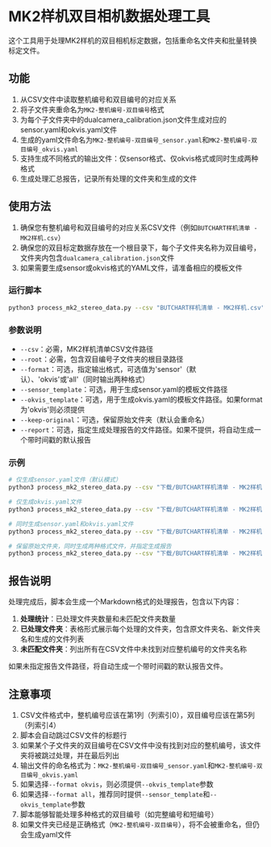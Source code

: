 # MK2样机双目相机数据处理工具

这个工具用于处理MK2样机的双目相机标定数据，包括重命名文件夹和批量转换标定文件。

## 功能

1. 从CSV文件中读取整机编号和双目编号的对应关系
2. 将子文件夹重命名为`MK2-整机编号-双目编号`格式
3. 为每个子文件夹中的dualcamera_calibration.json文件生成对应的sensor.yaml和okvis.yaml文件
4. 生成的yaml文件命名为`MK2-整机编号-双目编号_sensor.yaml`和`MK2-整机编号-双目编号_okvis.yaml`
5. 支持生成不同格式的输出文件：仅sensor格式、仅okvis格式或同时生成两种格式
6. 生成处理汇总报告，记录所有处理的文件夹和生成的文件

## 使用方法

1. 确保您有整机编号和双目编号的对应关系CSV文件（例如`BUTCHART样机清单 - MK2样机.csv`）
2. 确保您的双目标定数据存放在一个根目录下，每个子文件夹名称为双目编号，文件夹内包含`dualcamera_calibration.json`文件
3. 如果需要生成sensor或okvis格式的YAML文件，请准备相应的模板文件

### 运行脚本

```bash
python3 process_mk2_stereo_data.py --csv "BUTCHART样机清单 - MK2样机.csv" --root "/path/to/stereo_data" [--format {sensor,okvis,all}] [--sensor_template "/path/to/sensor_template.yaml"] [--okvis_template "/path/to/okvis_template.yaml"] [--keep-original] [--report "/path/to/report.md"]
```

### 参数说明

- `--csv`：必需，MK2样机清单CSV文件路径
- `--root`：必需，包含双目编号子文件夹的根目录路径
- `--format`：可选，指定输出格式，可选值为'sensor'（默认）、'okvis'或'all'（同时输出两种格式）
- `--sensor_template`：可选，用于生成sensor.yaml的模板文件路径
- `--okvis_template`：可选，用于生成okvis.yaml的模板文件路径。如果format为'okvis'则必须提供
- `--keep-original`：可选，保留原始文件夹（默认会重命名）
- `--report`：可选，指定生成处理报告的文件路径。如果不提供，将自动生成一个带时间戳的默认报告

### 示例

```bash
# 仅生成sensor.yaml文件（默认模式）
python3 process_mk2_stereo_data.py --csv "下载/BUTCHART样机清单 - MK2样机.csv" --root "datasets/roborock/stereo/mower_mk2/new_mk2" --sensor_template "templates/sensor_template.yaml"

# 仅生成okvis.yaml文件
python3 process_mk2_stereo_data.py --csv "下载/BUTCHART样机清单 - MK2样机.csv" --root "datasets/roborock/stereo/mower_mk2/new_mk2" --format okvis --okvis_template "templates/okvis_template.yaml"

# 同时生成sensor.yaml和okvis.yaml文件
python3 process_mk2_stereo_data.py --csv "下载/BUTCHART样机清单 - MK2样机.csv" --root "datasets/roborock/stereo/mower_mk2/new_mk2" --format all --sensor_template "templates/sensor_template.yaml" --okvis_template "templates/okvis_template.yaml"

# 保留原始文件夹，同时生成两种格式文件，并指定生成报告
python3 process_mk2_stereo_data.py --csv "下载/BUTCHART样机清单 - MK2样机.csv" --root "datasets/roborock/stereo/mower_mk2/new_mk2" --format all --sensor_template "templates/sensor_template.yaml" --okvis_template "templates/okvis_template.yaml" --keep-original --report "MK2处理报告.md"
```

## 报告说明

处理完成后，脚本会生成一个Markdown格式的处理报告，包含以下内容：

1. **处理统计**：已处理文件夹数量和未匹配文件夹数量
2. **已处理文件夹**：表格形式展示每个处理的文件夹，包含原文件夹名、新文件夹名和生成的文件列表
3. **未匹配文件夹**：列出所有在CSV文件中未找到对应整机编号的文件夹名称

如果未指定报告文件路径，将自动生成一个带时间戳的默认报告文件。

## 注意事项

1. CSV文件格式中，整机编号应该在第1列（列索引0），双目编号应该在第5列（列索引4）
2. 脚本会自动跳过CSV文件的标题行
3. 如果某个子文件夹的双目编号在CSV文件中没有找到对应的整机编号，该文件夹将被跳过处理，并在最后列出
4. 输出文件的命名格式为：`MK2-整机编号-双目编号_sensor.yaml`和`MK2-整机编号-双目编号_okvis.yaml`
5. 如果选择`--format okvis`，则必须提供`--okvis_template`参数
6. 如果选择`--format all`，推荐同时提供`--sensor_template`和`--okvis_template`参数
7. 脚本能够智能处理多种格式的双目编号（如完整编号和短编号）
8. 如果文件夹已经是正确格式（`MK2-整机编号-双目编号`），将不会被重命名，但仍会生成yaml文件 